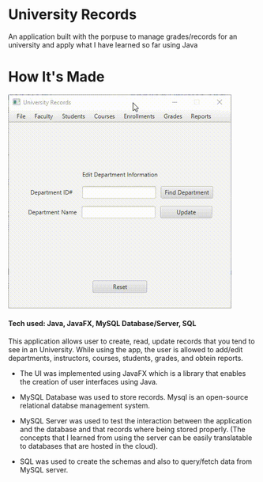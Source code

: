 
# University Records

An application built with the porpuse to manage grades/records for an university 
and apply what I have learned so far using Java

# How It's Made

![App preview](./UniversityRecords.gif)

#### Tech used: Java, JavaFX, MySQL Database/Server, SQL

This application allows user to create, read, update records that you tend to
see in an University. While using the app, the user is  allowed to add/edit
departments, instructors, courses, students, grades, and obtein reports.


* The UI was implemented using JavaFX which is a library that enables the creation
of user interfaces using Java.

* MySQL Database was used to store records. Mysql is an open-source relational
databse management system.

* MySQL Server was used to test the interaction between the application and
the database and that records where being stored properly.
(The concepts that I learned from using the server can be easily translatable 
to databases that are hosted in the cloud).

* SQL was used to create the schemas and also to query/fetch data from MySQL server.














